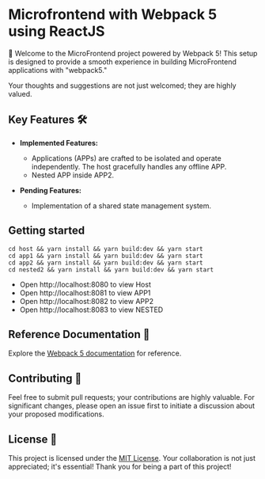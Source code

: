 # Microfrontend with Webpack 5 using ReactJS

🚀 Welcome to the MicroFrontend project powered by Webpack 5! This setup is designed to provide a smooth experience in building MicroFrontend applications with "webpack5."

Your thoughts and suggestions are not just welcomed; they are highly valued.

## Key Features 🛠️

- **Implemented Features:**
  - Applications (APPs) are crafted to be isolated and operate independently. The host gracefully handles any offline APP.
  - Nested APP inside APP2.

- **Pending Features:**
  - Implementation of a shared state management system.

## Getting started
```
cd host && yarn install && yarn build:dev && yarn start
cd app1 && yarn install && yarn build:dev && yarn start
cd app2 && yarn install && yarn build:dev && yarn start
cd nested2 && yarn install && yarn build:dev && yarn start
```

- Open http://localhost:8080 to view Host
- Open http://localhost:8081 to view APP1
- Open http://localhost:8082 to view APP2
- Open http://localhost:8083 to view NESTED

## Reference Documentation 📖
Explore the [Webpack 5 documentation](https://webpack.js.org/concepts/module-federation/#motivation) for reference.

## Contributing 🤝

Feel free to submit pull requests; your contributions are highly valuable. For significant changes, please open an issue first to initiate a discussion about your proposed modifications.

## License 📝

This project is licensed under the [MIT License](https://choosealicense.com/licenses/mit/). Your collaboration is not just appreciated; it's essential! Thank you for being a part of this project!
